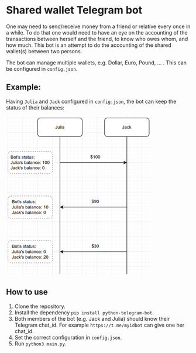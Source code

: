 # Shared wallet Telegram bot
One may need to send/receive money from a friend or relative every once in a while. To do that one would need to have
an eye on the accounting of the transactions between herself and the friend, to know who owes whom, and how much.
This bot is an attempt to do the accounting of the shared wallet(s) between two persons.

The bot can manage multiple wallets, e.g. Dollar, Euro, Pound, ... . This can be configured in `config.json`.
## Example:
Having `Julia` and `Jack` configured in `config.json`, the bot can keep the status of their balances:

![alt text](diagram.png "Diagram")

## How to use
1. Clone the repository.
2. Install the dependency `pip install python-telegram-bot`.
3. Both members of the bot (e.g. Jack and Julia) should know their Telegram chat_id. For example `https://t.me/myidbot` can give one her chat_id. 
4. Set the correct configuration in `config.json`.
5. Run `python3 main.py`.
